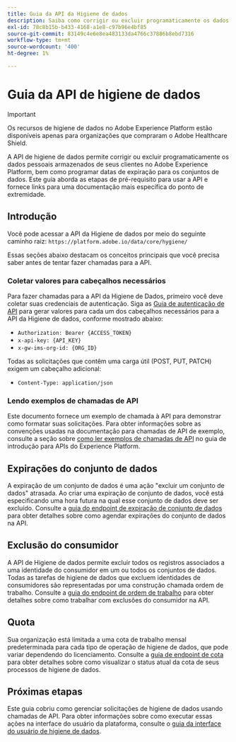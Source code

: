 ```yaml
---
title: Guia da API da Higiene de dados
description: Saiba como corrigir ou excluir programaticamente os dados pessoais armazenados de seus clientes no Adobe Experience Platform.
exl-id: 78c8b15b-b433-4168-a1e8-c97b96e4bf85
source-git-commit: 83149c4e6e8ea483133da4766c37886b8ebd7316
workflow-type: tm+mt
source-wordcount: '400'
ht-degree: 1%

---
```


# Guia da API de higiene de dados

>[!IMPORTANT]
>
>Os recursos de higiene de dados no Adobe Experience Platform estão disponíveis apenas para organizações que compraram o Adobe Healthcare Shield.

A API de higiene de dados permite corrigir ou excluir programaticamente os dados pessoais armazenados de seus clientes no Adobe Experience Platform, bem como programar datas de expiração para os conjuntos de dados. Este guia aborda as etapas de pré-requisito para usar a API e fornece links para uma documentação mais específica do ponto de extremidade.

## Introdução

Você pode acessar a API da Higiene de dados por meio do seguinte caminho raiz: `https://platform.adobe.io/data/core/hygiene/`

Essas seções abaixo destacam os conceitos principais que você precisa saber antes de tentar fazer chamadas para a API.

### Coletar valores para cabeçalhos necessários

Para fazer chamadas para a API da Higiene de Dados, primeiro você deve coletar suas credenciais de autenticação. Siga as [Guia de autenticação de API](../../landing/api-authentication.md) para gerar valores para cada um dos cabeçalhos necessários para a API da Higiene de dados, conforme mostrado abaixo:

* `Authorization: Bearer {ACCESS_TOKEN}`
* `x-api-key: {API_KEY}`
* `x-gw-ims-org-id: {ORG_ID}`

Todas as solicitações que contêm uma carga útil (POST, PUT, PATCH) exigem um cabeçalho adicional:

* `Content-Type: application/json`

### Lendo exemplos de chamadas de API

Este documento fornece um exemplo de chamada à API para demonstrar como formatar suas solicitações. Para obter informações sobre as convenções usadas na documentação para chamadas de API de exemplo, consulte a seção sobre [como ler exemplos de chamadas de API](../../landing/api-guide.md#sample-api) no guia de introdução para APIs do Experience Platform.

## Expirações do conjunto de dados

A expiração de um conjunto de dados é uma ação &quot;excluir um conjunto de dados&quot; atrasada. Ao criar uma expiração de conjunto de dados, você está especificando uma hora futura na qual esse conjunto de dados deve ser excluído. Consulte a [guia do endpoint de expiração de conjunto de dados](./dataset-expiration.md) para obter detalhes sobre como agendar expirações do conjunto de dados na API.

## Exclusão do consumidor

A API de Higiene de dados permite excluir todos os registros associados a uma identidade do consumidor em um ou todos os conjuntos de dados. Todas as tarefas de higiene de dados que excluem identidades de consumidores são representadas por uma construção chamada ordem de trabalho. Consulte a [guia do endpoint de ordem de trabalho](./workorder.md) para obter detalhes sobre como trabalhar com exclusões do consumidor na API.

## Quota

Sua organização está limitada a uma cota de trabalho mensal predeterminada para cada tipo de operação de higiene de dados, que pode variar dependendo do licenciamento. Consulte a [guia de endpoint de cota](./quota.md) para obter detalhes sobre como visualizar o status atual da cota de seus processos de higiene de dados.

## Próximas etapas

Este guia cobriu como gerenciar solicitações de higiene de dados usando chamadas de API. Para obter informações sobre como executar essas ações na interface do usuário da plataforma, consulte o [guia da interface do usuário de higiene de dados](../ui/overview.md).

